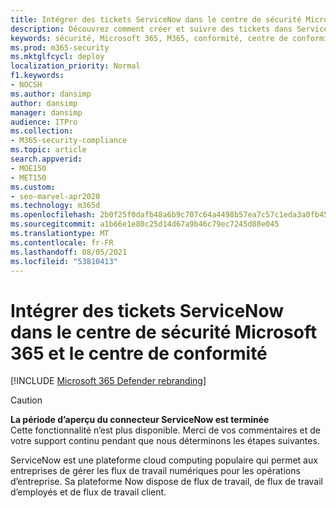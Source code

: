 ```yaml
---
title: Intégrer des tickets ServiceNow dans le centre de sécurité Microsoft 365 et le centre de conformité
description: Découvrez comment créer et suivre des tickets dans ServiceNow à partir du centre de sécurité Microsoft 365 et du centre de conformité.
keywords: sécurité, Microsoft 365, M365, conformité, centre de conformité, centre de sécurité, ServiceNow, tickets, tâches, LOI, connexion
ms.prod: m365-security
ms.mktglfcycl: deploy
localization_priority: Normal
f1.keywords:
- NOCSH
ms.author: dansimp
author: dansimp
manager: dansimp
audience: ITPro
ms.collection:
- M365-security-compliance
ms.topic: article
search.appverid:
- MOE150
- MET150
ms.custom:
- seo-marvel-apr2020
ms.technology: m365d
ms.openlocfilehash: 2b0f25f0dafb48a6b9c707c64a4498b57ea7c57c1eda3a0fb45952db03bd0f4d
ms.sourcegitcommit: a1b66e1e80c25d14d67a9b46c79ec7245d88e045
ms.translationtype: MT
ms.contentlocale: fr-FR
ms.lasthandoff: 08/05/2021
ms.locfileid: "53810413"
---
```

# <a name="integrate-servicenow-tickets-into-the-microsoft-365-security-center-and-compliance-center"></a>Intégrer des tickets ServiceNow dans le centre de sécurité Microsoft 365 et le centre de conformité

[!INCLUDE [Microsoft 365 Defender rebranding](../includes/microsoft-defender.md)]

>[!CAUTION]
>**La période d’aperçu du connecteur ServiceNow est terminée**<br>
>Cette fonctionnalité n’est plus disponible. Merci de vos commentaires et de votre support continu pendant que nous déterminons les étapes suivantes.

ServiceNow est une plateforme cloud computing populaire qui permet aux entreprises de gérer les flux de travail numériques pour les opérations d’entreprise. Sa plateforme Now dispose de flux de travail, de flux de travail d’employés et de flux de travail client.
